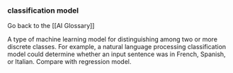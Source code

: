 ### classification model

Go back to the [[AI Glossary]]


A type of machine learning model for distinguishing among two or more discrete classes. For example, a natural language processing classification model could determine whether an input sentence was in French, Spanish, or Italian. Compare with regression model.

